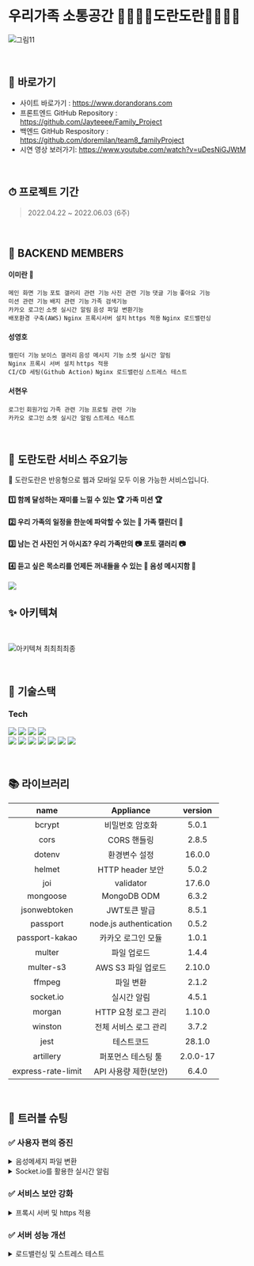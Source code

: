# 우리가족 소통공간 👨‍👩‍👧‍👦도란도란👨‍👩‍👧‍👦
![그림11](https://user-images.githubusercontent.com/100390926/170831818-027ed71a-cfce-492c-a30b-675b477c03ec.png)

<br>

## 📌 바로가기
- 사이트 바로가기 : https://www.dorandorans.com
- 프론트엔드 GitHub Repository : https://github.com/Jayteeee/Family_Project
- 백엔드 GitHub Respository : https://github.com/doremilan/team8_familyProject
- 시연 영상 보러가기: https://www.youtube.com/watch?v=uDesNiGJWtM

<br>

## ⏱ 프로젝트 기간
> 2022.04.22 ~ 2022.06.03 (6주)

<br>

## 👾 BACKEND MEMBERS
#### 이미란 🔰

`메인 화면 기능` `포토 갤러리 관련 기능` `사진 관련 기능` `댓글 기능` `좋아요 기능`
</br>
`미션 관련 기능` `배지 관련 기능` `가족 검색기능` 
</br>
`카카오 로그인` `소켓 실시간 알림` `음성 파일 변환기능`
</br>
`배포환경 구축(AWS)` `Nginx 프록시서버 설치` `https 적용` `Nginx 로드밸런싱`

#### 성영호

`캘린더 기능` `보이스 갤러리` `음성 메시지 기능` `소켓 실시간 알림`
<br/>
`Nginx 프록시 서버 설치` `https 적용`
<br/>
`CI/CD 세팅(Github Action)` `Nginx 로드밸런싱` `스트레스 테스트` 

#### 서현우

`로그인` `회원가입` `가족 관련 기능` `프로필 관련 기능` 
<br/>
`카카오 로그인` `소켓 실시간 알림` `스트레스 테스트`

<br>

## 🌈 도란도란 서비스 주요기능
<p6> 🔔 도란도란은 반응형으로 웹과 모바일 모두 이용 가능한 서비스입니다.</p6>
#### 1️⃣ 함께 달성하는 재미를 느낄 수 있는 🏆 가족 미션 🏆
#### 2️⃣ 우리 가족의 일정을 한눈에 파악할 수 있는 📅 가족 캘린더 📅
#### 3️⃣ 남는 건 사진인 거 아시죠? 우리 가족만의 📷 포토 갤러리 📷
#### 4️⃣ 듣고 싶은 목소리를 언제든 꺼내들을 수 있는 💌 음성 메시지함 💌 

<img src="https://www.dorandorans.com/static/media/Web_01.29cbf948c7a423b343f6.png">

<br>

## ✨ 아키텍쳐
<br>

![아키텍쳐 최최최최종](https://user-images.githubusercontent.com/100390926/170860219-34dbdce9-91c1-4c1a-8265-0b79f14a93b3.png)

<br>

## 🔨 기술스택
### **Tech**
<p>
<img src='https://img.shields.io/badge/javascript-F7DF1E?logo=javascript'/>
<img src='https://img.shields.io/badge/Node-version16.13.1-green?logo=Node.js'/>
<img src='https://img.shields.io/badge/Express-v4.18.0-black?logo=Express'/>
<img src='https://img.shields.io/badge/MongoDB-version111-green?logo=mongodb'/>
<br>
<img src='https://img.shields.io/badge/socket.io-v4.4.1-white?logo=Socket.io'/>
<img src='https://img.shields.io/badge/prettier-v2.5.1-pink?logo=prettier'/>
<img src="https://img.shields.io/badge/Passport-v0.5.2-34E27A?logo=Passport&logoColor=white" />
<img src="https://img.shields.io/badge/JsonWebToken-v8.5.1-8a8a8a?logo=JSON Web Tokens&logoColor=white" />
<img src="https://img.shields.io/badge/Git hub-000000?logo=Github&logoColor=white" />
<img src="https://img.shields.io/badge/nginx-v1.14.0-green?logo=nginx&logoColor=white" />
<img src="https://img.shields.io/badge/PM2-000000?logo=PM2&logoColor=white" />
<br>
</p>

<br>

## 📚 라이브러리 
| name                | Appliance               | version  |
| :-----------------: | :---------------------: | :------: |
| bcrypt              | 비밀번호 암호화         |5.0.1|
| cors                | CORS 핸들링             |2.8.5|
| dotenv              | 환경변수 설정           |16.0.0|
| helmet              | HTTP header 보안        |5.0.2|
| joi                 | validator               |17.6.0|
| mongoose            | MongoDB ODM             |6.3.2|
| jsonwebtoken        | JWT토큰 발급            |8.5.1|
| passport            | node.js authentication  |0.5.2|
| passport-kakao      | 카카오 로그인 모듈      |1.0.1|
| multer              | 파일 업로드             |1.4.4|
| multer-s3           | AWS S3 파일 업로드      |2.10.0|
| ffmpeg              | 파일 변환               |2.1.2|
| socket.io           | 실시간 알림             |4.5.1|
| morgan              | HTTP 요청 로그 관리     |1.10.0|
| winston             | 전체 서비스 로그 관리   |3.7.2|
| jest                |  테스트코드             |28.1.0|
| artillery	          |  퍼포먼스 테스팅 툴     |2.0.0-17|
| express-rate-limit  | API 사용량 제한(보안)   |6.4.0|

<br>
   
## 🚀 트러블 슈팅

### ✅ 사용자 편의 증진

<details>
  <summary>음성메세지 파일 변환</summary>
   
  * 도입 이유
    - 음성메세지 녹음 시 IOS 기기에서 녹음 및 재생이 불가능한 문제발생
  * 문제 상황
    - 녹음 후 저장 시, 저장되는 녹음파일의 오디오 포맷 : webm/Opus
    - webm 파일은 macOS 및 iOS의 IE 및 Safari는 내장 지원을 제공하지 않음을 확인
  * 해결 방안
    - 안드로이드뿐만 아니라 iOS에서 지원하는 오디오 포맷 형식으로 변환하여 저장 필요
    - iOS에서 지원하는 오디오 포맷 확인: AAC, MP3, WAV, AIFF만 지원함 
  * 의사 결정 및 결과
    - 사용자가 기기에 상관없이 모든 기능을 이용할 수 있게 ffmpeg 파일변환 라이브러리 도입
    - ffmpeg의 컨버팅 기능을 이용해 프론트엔드에서 받은 wepm파일을 mp3확장자로 컨버팅 후 저장하여 문제해결 
      <p><img src="https://user-images.githubusercontent.com/100390926/170860580-a00d7ab8-5088-4a9e-991c-1d53fea939d1.png" /></p>
</details>

<details>
  <summary>Socket.io를 활용한 실시간 알림</summary>
   
  * 도입 이유
    - MVP 기능구현 중, 누구나 email 검색을 통해 가족원으로 추가될 수 있는 가족 구성방식의 문제점 발견
  * 문제 상황
    - email 검색만으로도 불특정 다수의 사람이 나의 가족원으로 추가될 수 있음
  * 해결 방안
    - 가족 구성원 추가 시, 당사자의 승락 & 거부 확인절차 추가
    - 실시간으로 초대 알림메시지가 발송 가능한 가족 초대기능을 구현하여 문제해결
  * 의사 결정
    - websocket 대신 모든 브라우저에서 사용 가능한 socket.io 라이브러리를 적용하여 기능구현 결정
  * 기능구현 중 만난 문제 상황 
    - 로컬에서 소켓연결 및 작동테스트를 확인하고 서버에 올려 클라이언트와 연동 중, 리버스 프록시 용으로 설치해놓은 Nginx의 설정 관련 문제로 웹소켓 연결실패 문제발생
  * 해결 방안
    - socket.io와 관련한 Nginx의 설정을 추가 & 변경하여 문제해결 (아래 3가지 사항 설정)
    - (1) proxy HTTP version 1.1; , (2) proxy set_header Connection ""; (3) upstream keepalive 설정 추가
    - (1) Nginx는 upstream 서버로 proxy를 할 때 HTTP 버전을 1.0으로 1.0으로 바꿔서 보냄, 따라서 Nginx 공식문서에서 권장하는 버전 1.1으로 변경함
    - (2) HTTP/1.1에서는 Connection을 유지하는 것이 기본이기 때문에 Connection 헤더가 필요없음
    - (3) socket 연결 방식은 3way handshake 방식으로, keepalive 설정을 통해 IN/OUT access 시간을 늘려주어, 리소스 소모량을 감소시키고 웹페이지 로드 속도를 높임
      <p><img src="https://user-images.githubusercontent.com/100390926/170860892-de2ad264-10cf-48f5-9ee7-4d3ba18bbc10.png" /></p>
</details>

### ✅ 서비스 보안 강화

<details>
  <summary>프록시 서버 및 https 적용</summary>
   
  * 도입 이유
    - 프록시 서버 : 서버측에서 위험이 예상되는 웹 콘텐츠 및 악성코드를 필터링
    - https는 사용자가 사이트에 제공하는 정보를 암호화하여 보안하기 때문에 적용
  * 문제 상황
    - 문제 (1): Nginx 설치 후 서버가 정상 연결 되지않는 문제 발생
    - 문제 (2): Nginx 설치 및 기본설정 후 SSL 도메인인증 에러 발생(Let’s encrypt / Certbot)
  * 해결 방안
    - Nginx 서버 방화벽 설정이 활성화 되어 있지 않아서 생긴 에러로 확인 => 방화벽 설정 및 활성화
    - 기존에 ec2 서버에 서버작동 테스트를 위해 80번 포트를 로컬에 포트 포워딩 중 이여서 생긴 문제로 포트 포워딩 리스트 확인 후 제거 필요
  * 결과
    - 방화벽 설정 활성화 및 포트 포워딩 삭제 완료 후, Nginx Proxy_server 활성화 및 HTTPS 적용 완료 확인
      <p><img src="https://user-images.githubusercontent.com/100390926/170881794-de70cbf7-28b7-4b2d-af7b-11d5b0efef03.png" /></p>
</details>

### ✅ 서버 성능 개선

<details>
  <summary>로드밸런싱 및 스트레스 테스트</summary>
   
  * 도입 이유
    - 서버의 부하를 분산시키고 안정적인 서버 유지를 위해 로드밸런싱 구현의 필요성을 느낌
  * 문제 상황
    - socket 연결을 통해 실시간 알림기능을 제공하고 있기 때문에 접속자 수 증가에 따라 서버의 부담 증가
  * 해결 방안 (1)
    - AWS의 ELB를 사용하여 EC2를 그룹화한 로드밸런싱 구현(EC2 자체를 늘리는 방식)
  * 해결 방안 (2)
    - 기존에 프록시 서버용으로 설치해놓은 Nginx를 로드밸런서로 활용하여 구현(하나의 EC2에 여러개의 서버를 연결하는 방식) 
  * 의사 결정
    - Nginx를 활용한 로드밸런싱 구현을 결정
    - 현재 진행하고있는 프로젝트의 사이즈와, 서비스를 이용하는 유저의 수, 그리고 비용적인 면을 고려했을때 ELB를 사용할 필요가 없다고 판단 
    - Artillery 라이브러리를 활용하여 로드밸런싱 전/후 서버의 성능(속도)을 파악하기 위한 스트레스 테스트를 진행하기로 함
  * 결과
    - 하나의 EC2 인스턴스에 3개의 서버를 연결하여 2개의 서버로 부하를 분산시키고 1개의 서버는 백업용 서버로 설정함
    - 스트레스 테스트 결과, 로드밸런싱 적용 후 1000명의 가상 사용자가 50번의 요청을 보낼 때, 평균 응답시간 감소 확인
      <p><img src="https://user-images.githubusercontent.com/100390926/171372869-f6098d30-4318-4fed-acc7-96b17b8da9f7.png" /></p>
</details>
